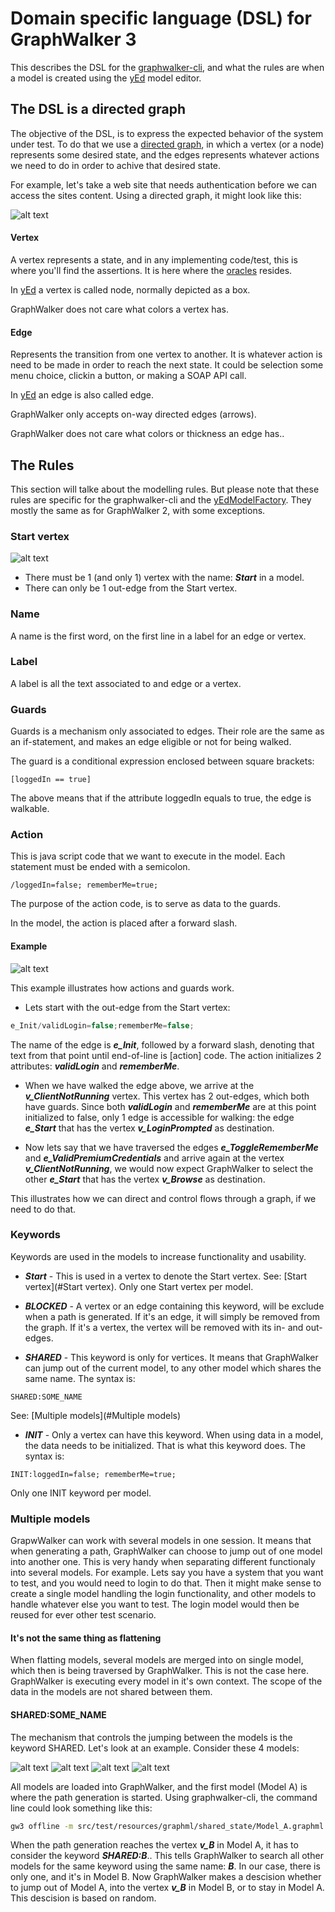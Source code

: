 # Domain specific language (DSL) for GraphWalker 3

This describes the DSL for the [graphwalker-cli], and what the rules are when a model is created using the [yEd] model editor.


## The DSL is a directed graph

The objective of the DSL, is to express the expected behavior of the system under test. To do that we use a [directed graph], in which a vertex (or a node) represents some desired state, and the edges represents whatever actions we need to do in order to achive that desired state.

For example, let's take a web site that needs authentication before we can access the sites content. Using a directed graph, it might look like this:

![alt text](https://raw.githubusercontent.com/GraphWalker/graphwalker-cli/master/doc/img/example1.jpg "Simple example 1")

#### Vertex
A vertex represents a state, and in any implementing code/test, this is where you'll find the assertions. It is here where the [oracles] resides.

In [yEd] a vertex is called node, normally depicted as a box.

GraphWalker does not care what colors a vertex has.

#### Edge
Represents the transition from one vertex to another. It is whatever action is need to be made in order to reach the next state. It could be selection some menu choice, clickin a button, or making a SOAP API call.

In [yEd] an edge is also called edge.

GraphWalker only accepts on-way directed edges (arrows). 

GraphWalker does not care what colors or thickness an edge has..


## The Rules
This section will talke about the modelling rules. But please note that these rules are specific for the graphwalker-cli and the [yEdModelFactory]. They mostly the same as for GraphWalker 2, with some exceptions.

### Start vertex
![alt text](https://raw.githubusercontent.com/GraphWalker/graphwalker-cli/master/doc/img/StartVertex.png "Start Vertex")

* There must be 1 (and only 1) vertex with the name: ***Start*** in a model.
* There can only be 1 out-edge from the Start vertex.
 
### Name
A name is the first word, on the first line in a label for an edge or vertex.

### Label
A label is all the text associated to and edge or a vertex.

### Guards
Guards is a mechanism only associated to edges. Their role are the same as an if-statement, and makes an edge eligible or not for being walked.

The guard is a conditional expression enclosed between square brackets:
```
[loggedIn == true]
``` 
The above means that if the attribute loggedIn equals to true, the edge is walkable.

### Action
This is java script code that we want to execute in the model. Each statement must be ended with a semicolon.
```
/loggedIn=false; rememberMe=true;
``` 
The purpose of the action code, is to serve as data to the guards.

In the model, the action is placed after a forward slash.

#### Example
![alt text](https://raw.githubusercontent.com/GraphWalker/graphwalker-cli/master/doc/img/GuardAndActions.png "Guards and Actions")

This example illustrates how actions and guards work.
* Lets start with the out-edge from the Start vertex:
```javaScript
e_Init/validLogin=false;rememberMe=false;
``` 
The name of the edge is ***e_Init***, followed by a forward slash, denoting that text from that point until end-of-line is [action] code. The action initializes 2 attributes: ***validLogin*** and ***rememberMe***.

* When we have walked the edge above, we arrive at the ***v_ClientNotRunning*** vertex. This vertex has 2 out-edges, which both have guards. Since both ***validLogin*** and ***rememberMe*** are at this point initialized to false, only 1 edge is accessible for walking: the edge ***e_Start*** that has the vertex ***v_LoginPrompted*** as destination.

* Now lets say that we have traversed the edges ***e_ToggleRememberMe*** and ***e_ValidPremiumCredentials*** and arrive again at the vertex ***v_ClientNotRunning***, we would now expect GraphWalker to select the other ***e_Start*** that has the vertex ***v_Browse*** as destination.

This illustrates how we can direct and control flows through a graph, if we need to do that.

### Keywords
Keywords are used in the models to increase functionality and usability.

* ***Start*** - This is used in a vertex to denote the Start vertex. See: [Start vertex](#Start vertex). Only one Start vertex per model.

* ***BLOCKED*** - A vertex or an edge containing this keyword, will be exclude when a path is generated. If it's an edge, it will simply be removed from the graph. If it's a vertex, the vertex will be removed with its in- and out-edges.

* ***SHARED*** - This keyword is only for vertices. It means that GraphWalker can jump out of the current model, to any other model which shares the same name. The syntax is:
```
SHARED:SOME_NAME
``` 
See: [Multiple models](#Multiple models)

* ***INIT*** - Only a vertex can have this keyword. When using data in a model, the data needs to be initialized. That is what this keyword does. The syntax is:
```
INIT:loggedIn=false; rememberMe=true;
``` 
Only one INIT keyword per model.


### Multiple models

GrapwWalker can work with several models in one session. It means that when generating a path, GraphWalker can choose to jump out of one model into another one. This is very handy when separating different functionaly into several models. For example. Lets say you have a system that you want to test, and you would need to login to do that. Then it might make sense to create a single model handling the login functionality, and other models to handle whatever else you want to test. The login model would then be reused for ever other test scenario.

#### It's not the same thing as flattening
When flatting models, several models are merged into on single model, which then is being traversed by GraphWalker. This is not the case here. GraphWalker is executing every model in it's own context. The scope of the data in the models are not shared between them.

#### SHARED:SOME_NAME
The mechanism that controls the jumping between the models is the keyword SHARED. Let's look at an example. Consider these 4 models:

![alt text](https://raw.githubusercontent.com/GraphWalker/graphwalker-cli/master/doc/img/ModelA.png "Model A")
![alt text](https://raw.githubusercontent.com/GraphWalker/graphwalker-cli/master/doc/img/ModelB.png "Model B")
![alt text](https://raw.githubusercontent.com/GraphWalker/graphwalker-cli/master/doc/img/ModelC.png "Model C")
![alt text](https://raw.githubusercontent.com/GraphWalker/graphwalker-cli/master/doc/img/ModelD.png "Model D")

All models are loaded into GraphWalker, and the first model (Model A) is where the path generation is started. Using graphwalker-cli, the command line could look something like this:

```sh
gw3 offline -m src/test/resources/graphml/shared_state/Model_A.graphml "random(edge_coverage(100))" -m src/test/resources/graphml/shared_state/Model_B.graphml "random(edge_coverage(100))" -m src/test/resources/graphml/shared_state/Model_C.graphml "random(edge_coverage(100))" -m src/test/resources/graphml/shared_state/Model_D.graphml "random(edge_coverage(100))"
``` 

When the path generation reaches the vertex ***v_B*** in Model A, it has to consider the keyword ***SHARED:B***.. This tells GraphWalker to search all other models for the same keyword using the same name: ***B***. In our case, there is only one, and it's in Model B. Now GraphWalker makes a descision whether to jump out of Model A, into the vertex ***v_B*** in Model B, or to stay in Model A. This descision is based on random.


[graphwalker-cli]:https://github.com/GraphWalker/graphwalker-cli
[yEd]:http://www.yworks.com/en/products_yed_about.html
[directed graph]:http://en.wikipedia.org/wiki/Directed_graph
[oracles]:http://en.wikipedia.org/wiki/Oracle_(software_testing)
[yEdModelFactory]:https://github.com/GraphWalker/graphwalker-io/blob/master/src/main/java/org/graphwalker/io/factory/yEdModelFactory.java
